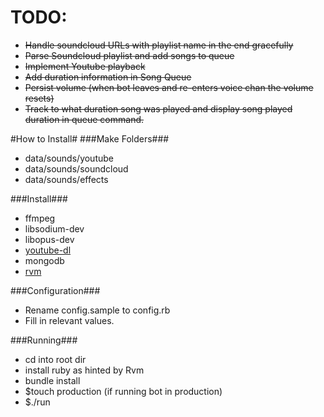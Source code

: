 TODO:
===
* ~~Handle soundcloud URLs with playlist name in the end gracefully~~
* ~~Parse Soundcloud playlist and add songs to queue~~
* ~~Implement Youtube playback~~
* ~~Add duration information in Song Queue~~
* ~~Persist volume (when bot leaves and re-enters voice chan the volume resets)~~
* ~~Track to what duration song was played and display song played duration in queue command.~~

#How to Install#
###Make Folders###
* data/sounds/youtube
* data/sounds/soundcloud
* data/sounds/effects

###Install###
* ffmpeg
* libsodium-dev
* libopus-dev
* [youtube-dl](https://rg3.github.io/youtube-dl/)
* mongodb
* [rvm](http://rvm.io)

###Configuration###
* Rename config.sample to config.rb
* Fill in relevant values.

###Running###
* cd into root dir
* install ruby as hinted by Rvm
* bundle install
* $touch production (if running bot in production)
* $./run
